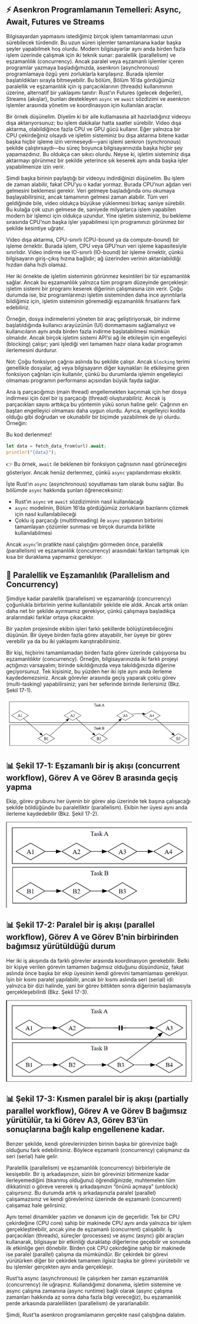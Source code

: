 ## ⚡ Asenkron Programlamanın Temelleri: Async, Await, Futures ve Streams

Bilgisayardan yapmasını istediğimiz birçok işlem tamamlanması uzun sürebilecek türdendir. Bu uzun süren işlemler tamamlanana kadar başka şeyler yapabilmek hoş olurdu. Modern bilgisayarlar aynı anda birden fazla işlem üzerinde çalışmak için iki teknik sunar: paralellik (parallelism) ve eşzamanlılık (concurrency). Ancak paralel veya eşzamanlı işlemler içeren programlar yazmaya başladığımızda, asenkron (asynchronous) programlamaya özgü yeni zorluklarla karşılaşırız. Burada işlemler başlatıldıkları sırayla bitmeyebilir. Bu bölüm, Bölüm 16’da gördüğümüz paralellik ve eşzamanlılık için iş parçacıklarının (threads) kullanımının üzerine, alternatif bir yaklaşımı tanıtır: Rust’ın Futures (gelecek değerler), Streams (akışlar), bunları destekleyen `async` ve `await` sözdizimi ve asenkron işlemler arasında yönetim ve koordinasyon için kullanılan araçlar.

Bir örnek düşünelim. Diyelim ki bir aile kutlamasına ait hazırladığınız videoyu dışa aktarıyorsunuz; bu işlem dakikalar hatta saatler sürebilir. Video dışa aktarma, olabildiğince fazla CPU ve GPU gücü kullanır. Eğer yalnızca bir CPU çekirdeğiniz olsaydı ve işletim sisteminiz bu dışa aktarma bitene kadar başka hiçbir işleme izin vermeseydi—yani işlemi senkron (synchronous) şekilde çalıştırsaydı—bu süreç boyunca bilgisayarınızda başka hiçbir şey yapamazdınız. Bu oldukça can sıkıcı olurdu. Neyse ki, işletim sisteminiz dışa aktarmayı görünmez bir şekilde yeterince sık keserek aynı anda başka işler yapabilmenize izin verir.

Şimdi başka birinin paylaştığı bir videoyu indirdiğinizi düşünelim. Bu işlem de zaman alabilir, fakat CPU’yu o kadar yormaz. Burada CPU’nun ağdan veri gelmesini beklemesi gerekir. Veri gelmeye başladığında onu okumaya başlayabilirsiniz, ancak tamamının gelmesi zaman alabilir. Tüm veri geldiğinde bile, video oldukça büyükse yüklenmesi birkaç saniye sürebilir. Bu kulağa çok uzun gelmese de, saniyede milyarlarca işlem yapabilen modern bir işlemci için oldukça uzundur. Yine işletim sisteminiz, bu bekleme sırasında CPU’nun başka işler yapabilmesi için programınızı görünmez bir şekilde kesintiye uğratır.

Video dışa aktarma, CPU-sınırlı (CPU-bound ya da compute-bound) bir işleme örnektir. Burada işlem, CPU veya GPU’nun veri işleme kapasitesiyle sınırlıdır. Video indirme ise IO-sınırlı (IO-bound) bir işleme örnektir, çünkü bilgisayarın giriş-çıkış hızına bağlıdır; ağ üzerinden verinin aktarılabildiği hızdan daha hızlı olamaz.

Her iki örnekte de işletim sisteminin görünmez kesintileri bir tür eşzamanlılık sağlar. Ancak bu eşzamanlılık yalnızca tüm program düzeyinde gerçekleşir: işletim sistemi bir programı keserek diğerinin çalışmasına izin verir. Çoğu durumda ise, biz programlarımızı işletim sisteminden daha ince ayrıntılarla bildiğimiz için, işletim sisteminin göremediği eşzamanlılık fırsatlarını fark edebiliriz.

Örneğin, dosya indirmelerini yöneten bir araç geliştiriyorsak, bir indirme başlatıldığında kullanıcı arayüzünün (UI) donmamasını sağlamalıyız ve kullanıcıların aynı anda birden fazla indirme başlatabilmesi mümkün olmalıdır. Ancak birçok işletim sistemi API’si ağ ile etkileşim için engelleyici (blocking) çalışır; yani işlediği veri tamamen hazır olana kadar programın ilerlemesini durdurur.

Not: Çoğu fonksiyon çağrısı aslında bu şekilde çalışır. Ancak `blocking` terimi genellikle dosyalar, ağ veya bilgisayarın diğer kaynakları ile etkileşime giren fonksiyon çağrıları için kullanılır, çünkü bu durumlarda işlemin engelleyici olmaması programın performansı açısından büyük fayda sağlar.

Ana iş parçacığımızı (main thread) engellemekten kaçınmak için her dosya indirmesi için özel bir iş parçacığı (thread) oluşturabiliriz. Ancak iş parçacıkları sayısı arttıkça bu yöntemin yükü sorun haline gelir. Çağrının en baştan engelleyici olmaması daha uygun olurdu. Ayrıca, engelleyici kodda olduğu gibi doğrudan ve okunabilir bir biçimde yazabilmek de iyi olurdu. Örneğin:

Bu kod derlenmez!

```rust
let data = fetch_data_from(url).await;
println!("{data}");
```

👉 Bu örnek, `await` ile beklenen bir fonksiyon çağrısının nasıl görüneceğini gösteriyor. Ancak henüz derlenmez, çünkü `async` yapılandırması eksiktir.

İşte Rust’ın `async` (asynchronous) soyutlaması tam olarak bunu sağlar. Bu bölümde `async` hakkında şunları öğreneceksiniz:

* Rust’ın `async` ve `await` sözdiziminin nasıl kullanılacağı
* `async` modelinin, Bölüm 16’da gördüğümüz zorlukların bazılarını çözmek için nasıl kullanılabileceği
* Çoklu iş parçacığı (multithreading) ile `async` yapısının birbirini tamamlayan çözümler sunması ve birçok durumda birlikte kullanılabilmesi

Ancak `async`’in pratikte nasıl çalıştığını görmeden önce, paralellik (parallelism) ve eşzamanlılık (concurrency) arasındaki farkları tartışmak için kısa bir duraklama yapmamız gerekiyor.


## 🔀 Paralellik ve Eşzamanlılık (Parallelism and Concurrency)

Şimdiye kadar paralellik (parallelism) ve eşzamanlılığı (concurrency) çoğunlukla birbirinin yerine kullanılabilir şekilde ele aldık. Ancak artık onları daha net bir şekilde ayırmamız gerekiyor, çünkü çalışmaya başladıkça aralarındaki farklar ortaya çıkacaktır.

Bir yazılım projesinde ekibin işleri farklı şekillerde bölüştürebileceğini düşünün. Bir üyeye birden fazla görev atayabilir, her üyeye bir görev verebilir ya da bu iki yaklaşımı karıştırabilirsiniz.

Bir kişi, hiçbirini tamamlamadan birden fazla görev üzerinde çalışıyorsa bu eşzamanlılıktır (concurrency). Örneğin, bilgisayarınızda iki farklı projeyi açtığınızı varsayalım; birinde sıkıldığınızda veya takıldığınızda diğerine geçiyorsunuz. Tek kişisiniz, bu yüzden her iki işte aynı anda ilerleme kaydedemezsiniz. Ancak görevler arasında geçiş yaparak çoklu görev (multi-tasking) yapabilirsiniz; yani her seferinde birinde ilerlersiniz (Bkz. Şekil 17-1).

![alt text](image.png)

## 📊 Şekil 17-1: Eşzamanlı bir iş akışı (concurrent workflow), Görev A ve Görev B arasında geçiş yapma

Ekip, görev grubunu her üyenin bir görev alıp üzerinde tek başına çalışacağı şekilde böldüğünde bu paralelliktir (parallelism). Ekibin her üyesi aynı anda ilerleme kaydedebilir (Bkz. Şekil 17-2).

![alt text](image-1.png)

## 📊 Şekil 17-2: Paralel bir iş akışı (parallel workflow), Görev A ve Görev B’nin birbirinden bağımsız yürütüldüğü durum

Her iki iş akışında da farklı görevler arasında koordinasyon gerekebilir. Belki bir kişiye verilen görevin tamamen bağımsız olduğunu düşündünüz, fakat aslında önce başka bir ekip üyesinin kendi görevini tamamlaması gerekiyor. İşin bir kısmı paralel yapılabilir, ancak bir kısmı aslında seri (serial) idi: yalnızca bir dizi halinde, yani bir görev bittikten sonra diğerinin başlamasıyla gerçekleşebilirdi (Bkz. Şekil 17-3).


![alt text](image-2.png)

## 📊 Şekil 17-3: Kısmen paralel bir iş akışı (partially parallel workflow), Görev A ve Görev B bağımsız yürütülür, ta ki Görev A3, Görev B3’ün sonuçlarına bağlı kalıp engellenene kadar.

Benzer şekilde, kendi görevlerinizden birinin başka bir görevinize bağlı olduğunu fark edebilirsiniz. Böylece eşzamanlı (concurrency) çalışmanız da seri (serial) hale gelir.

Paralellik (parallelism) ve eşzamanlılık (concurrency) birbirleriyle de kesişebilir. Bir iş arkadaşınızın, sizin bir görevinizi bitirmenize kadar ilerleyemediğini (tıkanmış olduğunu) öğrendiğinizde, muhtemelen tüm dikkatinizi o göreve vererek iş arkadaşınızın “önünü açmaya” (unblock) çalışırsınız. Bu durumda artık iş arkadaşınızla paralel (parallel) çalışamazsınız ve kendi görevleriniz üzerinde de eşzamanlı (concurrent) çalışamaz hale gelirsiniz.

Aynı temel dinamikler yazılım ve donanım için de geçerlidir. Tek bir CPU çekirdeğine (CPU core) sahip bir makinede CPU aynı anda yalnızca bir işlem gerçekleştirebilir, ancak yine de eşzamanlı (concurrent) çalışabilir. İş parçacıkları (threads), süreçler (processes) ve async (async) gibi araçları kullanarak, bilgisayar bir etkinliği duraklatıp diğerlerine geçebilir ve sonunda ilk etkinliğe geri dönebilir. Birden çok CPU çekirdeğine sahip bir makinede ise paralel (parallel) çalışma da mümkündür. Bir çekirdek bir görevi yürütürken diğer bir çekirdek tamamen ilgisiz başka bir görevi yürütebilir ve bu işlemler gerçekten aynı anda gerçekleşir.

Rust’ta async (asynchronous) ile çalışırken her zaman eşzamanlılık (concurrency) ile uğraşırız. Kullandığımız donanıma, işletim sistemine ve async çalışma zamanına (async runtime) bağlı olarak (async çalışma zamanları hakkında az sonra daha fazla bilgi vereceğiz), bu eşzamanlılık perde arkasında paralellikten (parallelism) de yararlanabilir.

Şimdi, Rust’ta asenkron programlamanın gerçekte nasıl çalıştığına dalalım.
